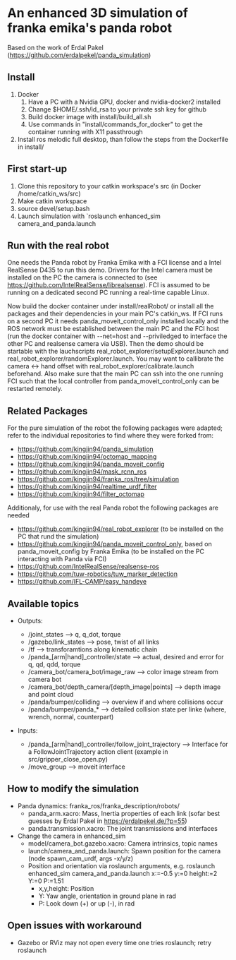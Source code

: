 An enhanced 3D simulation of franka emika's panda robot
=========
Based on the work of Erdal Pakel (https://github.com/erdalpekel/panda_simulation)

Install
----------

1. Docker
    1. Have a PC with a Nvidia GPU, docker and nvidia-docker2 installed
    2. Change $HOME/.ssh/id_rsa to your private ssh key for github
    3. Build docker image with install/build_all.sh
    4. Use commands in "install/commands_for_docker" to get the container running with X11 passthrough
2. Install ros melodic full desktop, than follow the steps from the Dockerfile in install/

First start-up
----------

1. Clone this repository to your catkin workspace's src (in Docker /home/catkin_ws/src)
2. Make catkin workspace
3. source devel/setup.bash
4. Launch simulation with `roslaunch enhanced_sim camera_and_panda.launch

Run with the real robot
----------
One needs the Panda robot by Franka Emika with a FCI license and a Intel RealSense D435 to run this demo. Drivers for the Intel camera must be installed on the PC the camera is connected to (see https://github.com/IntelRealSense/librealsense). FCI is assumed to be running on a dedicated second PC running a real-time capable Linux.

Now build the docker container under install/realRobot/ or install all the packages and their dependencies in your main PC's catkin_ws. If FCI runs on a second PC it needs panda_moveit_control_only installed locally and the ROS network must be established between the main PC and the FCI host (run the docker container with --net=host and --priviledged to interface the other PC and realsense camera via USB). Then the demo should be startable with the lauchscripts real_robot_explorer/setupExplorer.launch and real_robot_explorer/randomExplorer.launch. You may want to callibrate the camera <-> hand offset with real_robot_explorer/calibrate.launch beforehand. Also make sure that the main PC can ssh into the one running FCI such that the local controller from panda_moveit_control_only can be restarted remotely.

Related Packages
------
For the pure simulation of the robot the following packages were adapted; refer to the individual repositories to find where they were forked from:

* https://github.com/kingjin94/panda_simulation
* https://github.com/kingjin94/octomap_mapping
* https://github.com/kingjin94/panda_moveit_config
* https://github.com/kingjin94/mask_rcnn_ros
* https://github.com/kingjin94/franka_ros/tree/simulation
* https://github.com/kingjin94/realtime_urdf_filter
* https://github.com/kingjin94/filter_octomap

Additionaly, for use with the real Panda robot the following packages are needed

* https://github.com/kingjin94/real_robot_explorer (to be installed on the PC that rund the simulation)
* https://github.com/kingjin94/panda_moveit_control_only, based on panda_moveit_config by Franka Emika (to be installed on the PC interacting with Panda via FCI)
* https://github.com/IntelRealSense/realsense-ros
* https://github.com/tuw-robotics/tuw_marker_detection
* https://github.com/IFL-CAMP/easy_handeye

Available topics
-------

* Outputs:
    * /joint_states --> q, q_dot, torque
    * /gazebo/link_states --> pose, twist of all links
    * /tf --> transforamtions along kinematic chain
    * /panda_[arm|hand]_controller/state --> actual, desired and error for q, qd, qdd, torque
    * /camera_bot/camera_bot/image_raw --> color image stream from camera bot
    * /camera_bot/depth_camera/[depth_image|points] --> depth image and point cloud
    * /panda/bumper/colliding --> overview if and where collisions occur
    * /panda/bumper/panda_* --> detailed collision state per linke (where, wrench, normal, counterpart)

* Inputs:
    * /panda_[arm|hand]_controller/follow_joint_trajectory --> Interface for a FollowJointTrajectory action client (example in src/gripper_close_open.py)
    * /move_group --> moveit interface

How to modify the simulation
-------
* Panda dynamics: franka_ros/franka_description/robots/
    * panda_arm.xacro: Mass, Inertia properties of each link (sofar best guesses by Erdal Pakel in https://erdalpekel.de/?p=55)
    * panda.transmission.xacro: The joint transmissions and interfaces
* Change the camera in enhanced_sim
    * model/camera_bot.gazebo.xacro: Camera intrinsics, topic names
    * launch/camera_and_panda.launch: Spawn position for the camera (node spawn_cam_urdf, args -x/y/z)
    * Position and orientation via roslaunch arguments, e.g. roslaunch enhanced_sim camera_and_panda.launch x:=-0.5 y:=0 height:=2 Y:=0 P:=1.51
	    * x,y,height: Position
	    * Y: Yaw angle, orientation in ground plane in rad
	    * P: Look down (+) or up (-), in rad
	   
	   
Open issues with workaround
--------
* Gazebo or RViz may not open every time one tries roslaunch; retry roslaunch
